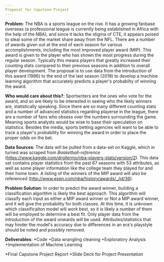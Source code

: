 ```yaml
---
Proposal for Capstone Project
--- 
```


**Problem**: The NBA is a sports league on the rise. It has a growing fanbase overseas (a professional league is currently being established in Africa with the help of the NBA), and since it lacks the stigma of CTE, it appears poised to steal some of the market share away from the NFL. There are a number of awards given out at the end of each season for various accomplishments, including the most improved player award (MIP). This award is given to the player who has shown the most progress during the regular season. Typically this means players that greatly increased their counting stats compared to their previous seasons in addition to overall player development. The proposal is to use data from the introduction of this award (1986) to the end of the last season (2018) to develop a machine learning algorithm that accurately predicts a player's probabilty of winning the award.

**Who would care about this?**: Sportwriters are the ones who vote for the award, and so are likely to be interested in seeing who the likely winners are, statistically speaking. Since there are so many different counting stats and a number of advanced statistics regarding playerse in the league, there are a number of fans who obsess over the numbers surrounding the game. Meaning sports analysts would be wise to base their speculation on statistics. Besides the media, sports betting agencies will want to be able to track a player's probability for winning the award in order to place the proper odds on the bet.

**Data Sources**: The data will be pulled from a data-set on Kaggle, which in turned was scraped from *Basketball-reference* (https://www.kaggle.com/drgilermo/nba-players-stats/version/2). This data set contains player statistics from the past 67 seasons with 53 attributes, as well as some player information like the college team they played for and their home town. A listing of the winners of the MIP award will also be referenced (http://www.espn.com/nba/history/awards/_/id/36).

**Problem Solution**: In order to predict the award winner, building a classification algorithm is likely the best approach. This algorithm will classify each input as either a MIP award winner or Not a MIP award winner, and it will give the probability for both classes. At this time, it is unknown which classificaiton model will work best, so it is likely a number of them will be employed to determine a best fit. Only player data from the introduction of the award onwards will be used. Attributes/statistics that may hinder the model's accuracy due to differences in an era's playstyle should be noted and possibly removed. 

**Deliverables**: 
  *Code
    +Data wrangling cleaning
    +Exploratory Analysis
    +Implementation of Machine Learning 
  
  *Final Capstone Project Report
  *Slide Deck for Project Presentation
